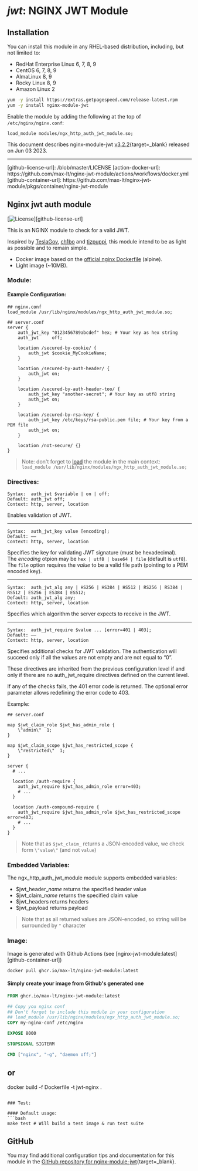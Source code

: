 # *jwt*: NGINX JWT Module


## Installation

You can install this module in any RHEL-based distribution, including, but not limited to:

* RedHat Enterprise Linux 6, 7, 8, 9
* CentOS 6, 7, 8, 9
* AlmaLinux 8, 9
* Rocky Linux 8, 9
* Amazon Linux 2

```bash
yum -y install https://extras.getpagespeed.com/release-latest.rpm
yum -y install nginx-module-jwt
```

Enable the module by adding the following at the top of `/etc/nginx/nginx.conf`:

```nginx
load_module modules/ngx_http_auth_jwt_module.so;
```


This document describes nginx-module-jwt [v3.2.2](https://github.com/max-lt/nginx-jwt-module/releases/tag/v3.2.2){target=_blank} 
released on Jun 03 2023.

<hr />
[github-license-url]: /blob/master/LICENSE
[action-docker-url]: https://github.com/max-lt/nginx-jwt-module/actions/workflows/docker.yml
[github-container-url]: https://github.com/max-lt/nginx-jwt-module/pkgs/container/nginx-jwt-module

## Nginx jwt auth module
[![License](https://img.shields.io/github/license/maxx-t/nginx-jwt-module.svg)][github-license-url]

This is an NGINX module to check for a valid JWT.

Inspired by [TeslaGov](https://github.com/TeslaGov/ngx-http-auth-jwt-module), [ch1bo](https://github.com/ch1bo/nginx-jwt) and [tizpuppi](https://github.com/tizpuppi/ngx_http_auth_jwt_module), this module intend to be as light as possible and to remain simple.
 - Docker image based on the [official nginx Dockerfile](https://github.com/nginxinc/docker-nginx) (alpine).
 - Light image (~10MB).

### Module:

#### Example Configuration:
```nginx
## nginx.conf
load_module /usr/lib/nginx/modules/ngx_http_auth_jwt_module.so;
```

```nginx
## server.conf
server {
    auth_jwt_key "0123456789abcdef" hex; # Your key as hex string
    auth_jwt     off;

    location /secured-by-cookie/ {
        auth_jwt $cookie_MyCookieName;
    }

    location /secured-by-auth-header/ {
        auth_jwt on;
    }

    location /secured-by-auth-header-too/ {
        auth_jwt_key "another-secret"; # Your key as utf8 string
        auth_jwt on;
    }

    location /secured-by-rsa-key/ {
        auth_jwt_key /etc/keys/rsa-public.pem file; # Your key from a PEM file
        auth_jwt on;
    }

    location /not-secure/ {}
}
```

> Note: don't forget to [load](http://nginx.org/en/docs/ngx_core_module.html#load_module) the module in the main context: <br>`load_module /usr/lib/nginx/modules/ngx_http_auth_jwt_module.so;`

### Directives:

    Syntax:	 auth_jwt $variable | on | off;
    Default: auth_jwt off;
    Context: http, server, location

Enables validation of JWT.

<hr>

    Syntax:	 auth_jwt_key value [encoding];
    Default: ——
    Context: http, server, location

Specifies the key for validating JWT signature (must be hexadecimal).<br>
The *encoding* otpion may be `hex | utf8 | base64 | file` (default is `utf8`).<br>
The `file` option requires the *value* to be a valid file path (pointing to a PEM encoded key).

<hr>

    Syntax:	 auth_jwt_alg any | HS256 | HS384 | HS512 | RS256 | RS384 | RS512 | ES256 | ES384 | ES512;
    Default: auth_jwt_alg any;
    Context: http, server, location

Specifies which algorithm the server expects to receive in the JWT.

<hr>

    Syntax:	 auth_jwt_require $value ... [error=401 | 403];
    Default: ——
    Context: http, server, location

Specifies additional checks for JWT validation. The authentication will succeed only if all the values are not empty and are not equal to “0”.

These directives are inherited from the previous configuration level if and only if there are no auth_jwt_require directives defined on the current level.

If any of the checks fails, the 401 error code is returned. The optional error parameter allows redefining the error code to 403.

Example:
```nginx
## server.conf

map $jwt_claim_role $jwt_has_admin_role {
    \"admin\"  1;
}

map $jwt_claim_scope $jwt_has_restricted_scope {
    \"restricted\"  1;
}

server {
  # ...

  location /auth-require {
    auth_jwt_require $jwt_has_admin_role error=403;
    # ...
  }

  location /auth-compound-require {
    auth_jwt_require $jwt_has_admin_role $jwt_has_restricted_scope error=403;
    # ...
  }
}
```

> Note that as `$jwt_claim_` returns a JSON-encoded value, we check form `\"value\"` (and not  `value`)

### Embedded Variables:
The ngx_http_auth_jwt_module module supports embedded variables:
- $jwt_header_*name* returns the specified header value
- $jwt_claim_*name* returns the specified claim value
- $jwt_headers returns headers
- $jwt_payload returns payload

> Note that as all returned values are JSON-encoded, so string will be surrounded by `"` character

### Image:
Image is generated with Github Actions (see [nginx-jwt-module:latest][github-container-url])

```
docker pull ghcr.io/max-lt/nginx-jwt-module:latest
```

#### Simply create your image from Github's generated one
```dockerfile
FROM ghcr.io/max-lt/nginx-jwt-module:latest

## Copy you nginx conf
## Don't forget to include this module in your configuration
## load_module /usr/lib/nginx/modules/ngx_http_auth_jwt_module.so;
COPY my-nginx-conf /etc/nginx

EXPOSE 8000

STOPSIGNAL SIGTERM

CMD ["nginx", "-g", "daemon off;"]
```

## or
docker build -f Dockerfile -t jwt-nginx .
```

### Test:

#### Default usage:
```bash
make test # Will build a test image & run test suite
```

## GitHub

You may find additional configuration tips and documentation for this module in the [GitHub 
repository for 
nginx-module-jwt](https://github.com/max-lt/nginx-jwt-module){target=_blank}.